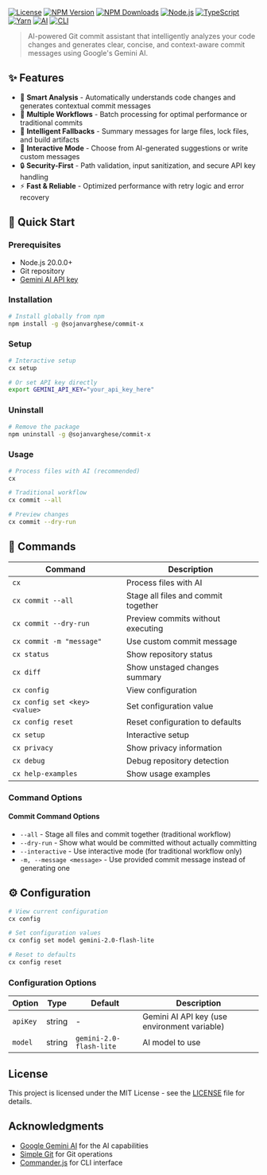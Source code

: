 [![License](https://badgen.net/badge/license/MIT/blue)](https://opensource.org/licenses/MIT)
[![NPM Version](https://badgen.net/npm/v/@sojanvarghese/commit-x)](https://www.npmjs.com/package/@sojanvarghese/commit-x)
[![NPM Downloads](https://badgen.net/npm/dw/@sojanvarghese/commit-x)](https://www.npmjs.com/package/@sojanvarghese/commit-x)
[![Node.js](https://badgen.net/badge/node/20.0.0+/green)](https://nodejs.org/)
[![TypeScript](https://badgen.net/badge/TypeScript/5.9.2/blue)](https://www.typescriptlang.org/)
[![Yarn](https://badgen.net/badge/yarn/4.9.4+/blue)](https://yarnpkg.com/)
[![AI](https://badgen.net/badge/AI/Gemini/4285F4)](https://ai.google.dev/)
[![CLI](https://badgen.net/badge/CLI/Tool/green)](https://en.wikipedia.org/wiki/Command-line_interface)

> AI-powered Git commit assistant that intelligently analyzes your code changes and generates clear, concise, and context-aware commit messages using Google's Gemini AI.

## ✨ Features

- 🤖 **Smart Analysis** - Automatically understands code changes and generates contextual commit messages
- 📝 **Multiple Workflows** - Batch processing for optimal performance or traditional commits
- 🎯 **Intelligent Fallbacks** - Summary messages for large files, lock files, and build artifacts
- 🔧 **Interactive Mode** - Choose from AI-generated suggestions or write custom messages
- 🔒 **Security-First** - Path validation, input sanitization, and secure API key handling
- ⚡ **Fast & Reliable** - Optimized performance with retry logic and error recovery

## 🚀 Quick Start

### Prerequisites
- Node.js 20.0.0+
- Git repository
- [Gemini AI API key](https://makersuite.google.com/app/apikey)

### Installation

```bash
# Install globally from npm
npm install -g @sojanvarghese/commit-x
```

### Setup

```bash
# Interactive setup
cx setup

# Or set API key directly
export GEMINI_API_KEY="your_api_key_here"
```

### Uninstall

```bash
# Remove the package
npm uninstall -g @sojanvarghese/commit-x
```

### Usage

```bash
# Process files with AI (recommended)
cx

# Traditional workflow
cx commit --all

# Preview changes
cx commit --dry-run
```

## 📖 Commands

| Command | Description |
|---------|-------------|
| `cx` | Process files with AI |
| `cx commit --all` | Stage all files and commit together |
| `cx commit --dry-run` | Preview commits without executing |
| `cx commit -m "message"` | Use custom commit message |
| `cx status` | Show repository status |
| `cx diff` | Show unstaged changes summary |
| `cx config` | View configuration |
| `cx config set <key> <value>` | Set configuration value |
| `cx config reset` | Reset configuration to defaults |
| `cx setup` | Interactive setup |
| `cx privacy` | Show privacy information |
| `cx debug` | Debug repository detection |
| `cx help-examples` | Show usage examples |

### Command Options

#### Commit Command Options
- `--all` - Stage all files and commit together (traditional workflow)
- `--dry-run` - Show what would be committed without actually committing
- `--interactive` - Use interactive mode (for traditional workflow only)
- `-m, --message <message>` - Use provided commit message instead of generating one

## ⚙️ Configuration

```bash
# View current configuration
cx config

# Set configuration values
cx config set model gemini-2.0-flash-lite

# Reset to defaults
cx config reset
```

### Configuration Options

| Option | Type | Default | Description |
|--------|------|---------|-------------|
| `apiKey` | string | - | Gemini AI API key (use environment variable) |
| `model` | string | `gemini-2.0-flash-lite` | AI model to use |


## License

This project is licensed under the MIT License - see the [LICENSE](LICENSE) file for details.

## Acknowledgments

- [Google Gemini AI](https://ai.google.dev/) for the AI capabilities
- [Simple Git](https://github.com/steveukx/git-js) for Git operations
- [Commander.js](https://github.com/tj/commander.js) for CLI interface
